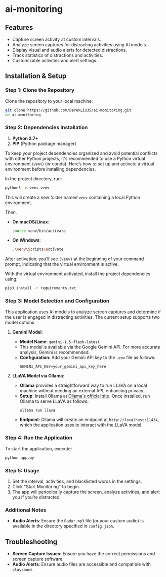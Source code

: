 # ai-monitoring

## Features
- Capture screen activity at custom intervals.
- Analyze screen captures for distracting activities using AI models.
- Display visual and audio alerts for detected distractions.
- Track statistics of distractions and activities.
- Customizable activities and alert settings.

## Installation & Setup

### Step 1: Clone the Repository
Clone the repository to your local machine:
```bash
git clone https://github.com/DerekLiu35/ai-monitoring.git
cd ai-monitoring
```

### Step 2: Dependencies Installation
1. **Python 3.7+**
2. **PIP** (Python package manager)

To keep your project dependencies organized and avoid potential conflicts with other Python projects, it's recommended to use a Python virtual environment (`venv`) (or conda). Here’s how to set up and activate a virtual environment before installing dependencies.

In the project directory, run:
```bash
python3 -m venv venv
```
This will create a new folder named `venv` containing a local Python environment.

Then,

- **On macOS/Linux**:
  ```bash
  source venv/bin/activate
  ```

- **On Windows**:
  ```bash
  .\venv\Scripts\activate
  ```

After activation, you’ll see `(venv)` at the beginning of your command prompt, indicating that the virtual environment is active.

With the virtual environment activated, install the project dependencies using:
```bash
pip3 install -r requirements.txt
```

### Step 3: Model Selection and Configuration

This application uses AI models to analyze screen captures and determine if the user is engaged in distracting activities. The current setup supports two model options:

1. **Gemini Model**:
   - **Model Name**: `gemini-1.5-flash-latest`
   - This model is available via the Google Gemini API. For more accurate analysis, Gemini is recommended.
   - **Configuration**: Add your Gemini API key to the `.env` file as follows:
     ```plaintext
     GEMINI_API_KEY=your_gemini_api_key_here
     ```

2. **LLaVA Model via Ollama**:
   - **Ollama** provides a straightforward way to run LLaVA on a local machine without needing an external API, enhancing privacy.
   - **Setup**: Install Ollama at [Ollama's official site](https://ollama.com). Once installed, run Ollama to serve LLaVA as follows:
     ```bash
     ollama run llava
     ```
   - **Endpoint**: Ollama will create an endpoint at `http://localhost:11434`, which the application uses to interact with the LLaVA model.

### Step 4: Run the Application
To start the application, execute:
```bash
python app.py
```

### Step 5: Usage
1. Set the interval, activities, and blacklisted words in the settings.
2. Click "Start Monitoring" to begin.
3. The app will periodically capture the screen, analyze activities, and alert you if you’re distracted.

### Additional Notes

- **Audio Alerts**: Ensure the `Radar.mp3` file (or your custom audio) is available in the directory specified in `config.json`.

## Troubleshooting

- **Screen Capture Issues**: Ensure you have the correct permissions and screen capture software.
- **Audio Alerts**: Ensure audio files are accessible and compatible with `playsound`.
